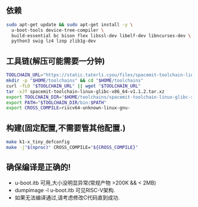 ## 依赖

```bash
sudo apt-get update && sudo apt-get install -y \
  u-boot-tools device-tree-compiler \
  build-essential bc bison flex libssl-dev libelf-dev libncurses-dev \
  python3 swig lz4 lzop zlib1g-dev
```

## 工具链(解压可能需要一分钟)

```bash
TOOLCHAIN_URL="https://static.taterli.cyou/files/spacemit-toolchain-linux-glibc-x86_64-v1.1.2.tar.xz"
mkdir -p "$HOME/toolchains" && cd "$HOME/toolchains"
curl -fLO "$TOOLCHAIN_URL" || wget "$TOOLCHAIN_URL"
tar -xJf spacemit-toolchain-linux-glibc-x86_64-v1.1.2.tar.xz
export TOOLCHAIN_DIR="$HOME/toolchains/spacemit-toolchain-linux-glibc-x86_64-v1.1.2"
export PATH="$TOOLCHAIN_DIR/bin:$PATH"
export CROSS_COMPILE=riscv64-unknown-linux-gnu-
```

## 构建(固定配置,不需要管其他配置.)

```bash
make k1-x_tiny_defconfig
make -j"$(nproc)" CROSS_COMPILE="${CROSS_COMPILE}"
```

## 确保编译是正确的!

* u-boot.itb 可用,大小没明显异常(常规产物 >200K && < 2MB)
* dumpimage -l u-boot.itb 可见RISC-V架构.
* 如果无法编译通过,请考虑修改C代码直到成功.